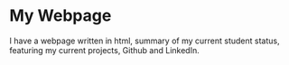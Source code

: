 # My Webpage

I have a webpage written in html, summary of my current student status, featuring my current projects, Github and LinkedIn.
